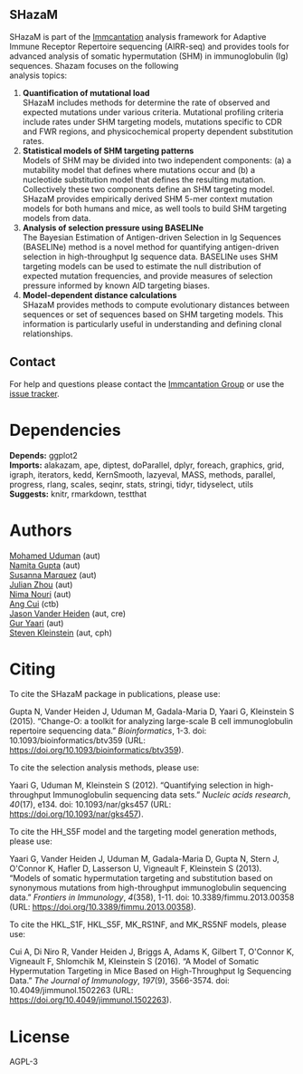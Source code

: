 SHazaM
-------------------------------------------------------------------------------

SHazaM is part of the [Immcantation](http://immcantation.readthedocs.io) 
analysis framework for Adaptive Immune Receptor Repertoire sequencing 
(AIRR-seq) and provides tools for advanced analysis of somatic hypermutation 
(SHM) in immunoglobulin (Ig) sequences. Shazam focuses on the following  
analysis topics:

1. **Quantification of mutational load**  
   SHazaM includes methods for determine the rate of observed and expected 
   mutations under various criteria. Mutational profiling criteria include 
   rates under SHM targeting models, mutations specific to CDR and FWR 
   regions, and physicochemical property dependent substitution rates.
2. **Statistical models of SHM targeting patterns**  
   Models of SHM may be divided into two independent components: 
   (a) a mutability model that defines where mutations occur and (b) a 
   nucleotide substitution model that defines the resulting mutation. 
   Collectively these two components define an SHM targeting model.
   SHazaM provides empirically derived SHM 5-mer context mutation models 
   for both humans and mice, as well tools to build SHM targeting models
   from data. 
3. **Analysis of selection pressure using BASELINe**  
   The Bayesian Estimation of Antigen-driven Selection in Ig Sequences 
   (BASELINe) method is a novel method for quantifying antigen-driven 
   selection in high-throughput Ig sequence data. BASELINe uses SHM 
   targeting models can be used to estimate the null distribution of 
   expected mutation frequencies, and provide measures of selection 
   pressure informed by known AID targeting biases.
4. **Model-dependent distance calculations**  
   SHazaM provides methods to compute evolutionary distances between 
   sequences or set of sequences based on SHM targeting models. This 
   information is particularly useful in understanding and defining 
   clonal relationships.

Contact
-------------------------------------------------------------------------------

For help and questions please contact the [Immcantation Group](mailto:immcantation@googlegroups.com)
or use the [issue tracker](https://bitbucket.org/kleinstein/shazam/issues?status=new&status=open).


# Dependencies

**Depends:** ggplot2  
**Imports:** alakazam, ape, diptest, doParallel, dplyr, foreach, graphics, grid, igraph, iterators, kedd, KernSmooth, lazyeval, MASS, methods, parallel, progress, rlang, scales, seqinr, stats, stringi, tidyr, tidyselect, utils  
**Suggests:** knitr, rmarkdown, testthat


# Authors

[Mohamed Uduman](mailto:mohamed.uduman@yale.edu) (aut)  
[Namita Gupta](mailto:namita.gupta@yale.edu) (aut)  
[Susanna Marquez](mailto:susanna.marquez@yale.edu) (aut)  
[Julian Zhou](mailto:julian.zhou@yale.edu) (aut)  
[Nima Nouri](mailto:nima.nouri@yale.edu) (aut)  
[Ang Cui](mailto:angcui@mit.edu) (ctb)  
[Jason Vander Heiden](mailto:jason.vanderheiden@gmail.com) (aut, cre)  
[Gur Yaari](mailto:gur.yaari@biu.ac.il) (aut)  
[Steven Kleinstein](mailto:steven.kleinstein@yale.edu) (aut, cph)


# Citing


To cite the SHazaM package in publications, please use:

Gupta N, Vander Heiden J, Uduman M, Gadala-Maria D, Yaari G, Kleinstein S (2015). “Change-O: a toolkit for analyzing large-scale B
cell immunoglobulin repertoire sequencing data.” _Bioinformatics_, 1-3. doi: 10.1093/bioinformatics/btv359 (URL:
https://doi.org/10.1093/bioinformatics/btv359).

To cite the selection analysis methods, please use:

Yaari G, Uduman M, Kleinstein S (2012). “Quantifying selection in high-throughput Immunoglobulin sequencing data sets.” _Nucleic
acids research_, *40*(17), e134. doi: 10.1093/nar/gks457 (URL: https://doi.org/10.1093/nar/gks457).

To cite the HH_S5F model and the targeting model generation methods, please use:

Yaari G, Vander Heiden J, Uduman M, Gadala-Maria D, Gupta N, Stern J, O'Connor K, Hafler D, Lasserson U, Vigneault F, Kleinstein S
(2013). “Models of somatic hypermutation targeting and substitution based on synonymous mutations from high-throughput
immunoglobulin sequencing data.” _Frontiers in Immunology_, *4*(358), 1-11. doi: 10.3389/fimmu.2013.00358 (URL:
https://doi.org/10.3389/fimmu.2013.00358).

To cite the HKL_S1F, HKL_S5F, MK_RS1NF, and MK_RS5NF models, please use:

Cui A, Di Niro R, Vander Heiden J, Briggs A, Adams K, Gilbert T, O'Connor K, Vigneault F, Shlomchik M, Kleinstein S (2016). “A Model
of Somatic Hypermutation Targeting in Mice Based on High-Throughput Ig Sequencing Data.” _The Journal of Immunology_, *197*(9),
3566-3574. doi: 10.4049/jimmunol.1502263 (URL: https://doi.org/10.4049/jimmunol.1502263).




# License

AGPL-3
